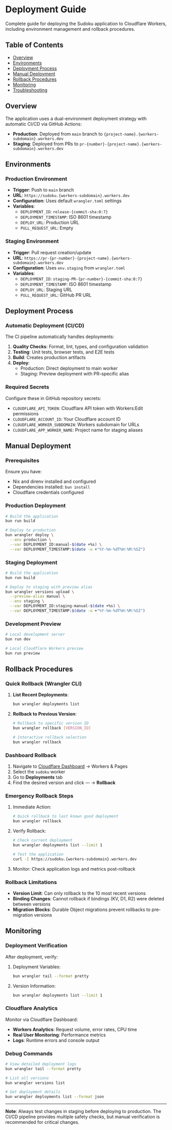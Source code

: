 # Deployment Guide

Complete guide for deploying the Sudoku application to Cloudflare Workers, including environment management and rollback procedures.

## Table of Contents

- [Overview](#overview)
- [Environments](#environments)
- [Deployment Process](#deployment-process)
- [Manual Deployment](#manual-deployment)
- [Rollback Procedures](#rollback-procedures)
- [Monitoring](#monitoring)
- [Troubleshooting](#troubleshooting)

## Overview

The application uses a dual-environment deployment strategy with automatic CI/CD via GitHub Actions:

- **Production**: Deployed from `main` branch to `{project-name}.{workers-subdomain}.workers.dev`
- **Staging**: Deployed from PRs to `pr-{number}-{project-name}.{workers-subdomain}.workers.dev`

## Environments

### Production Environment

- **Trigger**: Push to `main` branch
- **URL**: `https://sudoku.{workers-subdomain}.workers.dev`
- **Configuration**: Uses default `wrangler.toml` settings
- **Variables**:
  - `DEPLOYMENT_ID`: `release-{commit-sha:0:7}`
  - `DEPLOYMENT_TIMESTAMP`: ISO 8601 timestamp
  - `DEPLOY_URL`: Production URL
  - `PULL_REQUEST_URL`: Empty

### Staging Environment

- **Trigger**: Pull request creation/update
- **URL**: `https://pr-{pr-number}-{project-name}.{workers-subdomain}.workers.dev`
- **Configuration**: Uses `env.staging` from `wrangler.toml`
- **Variables**:
  - `DEPLOYMENT_ID`: `staging-PR-{pr-number}-{commit-sha:0:7}`
  - `DEPLOYMENT_TIMESTAMP`: ISO 8601 timestamp
  - `DEPLOY_URL`: Staging URL
  - `PULL_REQUEST_URL`: GitHub PR URL

## Deployment Process

### Automatic Deployment (CI/CD)

The CI pipeline automatically handles deployments:

1. **Quality Checks**: Format, lint, types, and configuration validation
2. **Testing**: Unit tests, browser tests, and E2E tests
3. **Build**: Creates production artifacts
4. **Deploy**:
   - Production: Direct deployment to main worker
   - Staging: Preview deployment with PR-specific alias

### Required Secrets

Configure these in GitHub repository secrets:

- `CLOUDFLARE_API_TOKEN`: Cloudflare API token with Workers:Edit permissions
- `CLOUDFLARE_ACCOUNT_ID`: Your Cloudflare account ID
- `CLOUDFLARE_WORKER_SUBDOMAIN`: Workers subdomain for URLs
- `CLOUDFLARE_APP_WORKER_NAME`: Project name for staging aliases

## Manual Deployment

### Prerequisites

Ensure you have:

- Nix and direnv installed and configured
- Dependencies installed: `bun install`
- Cloudflare credentials configured

### Production Deployment

```bash
# Build the application
bun run build

# Deploy to production
bun wrangler deploy \
  --env production \
  --var DEPLOYMENT_ID:manual-$(date +%s) \
  --var DEPLOYMENT_TIMESTAMP:$(date -u +"%Y-%m-%dT%H:%M:%SZ")
```

### Staging Deployment

```bash
# Build the application
bun run build

# Deploy to staging with preview alias
bun wrangler versions upload \
  --preview-alias manual \
  --env staging \
  --var DEPLOYMENT_ID:staging-manual-$(date +%s) \
  --var DEPLOYMENT_TIMESTAMP:$(date -u +"%Y-%m-%dT%H:%M:%SZ")
```

### Development Preview

```bash
# Local development server
bun run dev

# Local Cloudflare Workers preview
bun run preview
```

## Rollback Procedures

### Quick Rollback (Wrangler CLI)

1. **List Recent Deployments**:

   ```bash
   bun wrangler deployments list
   ```

2. **Rollback to Previous Version**:

   ```bash
   # Rollback to specific version ID
   bun wrangler rollback [VERSION_ID]

   # Interactive rollback selection
   bun wrangler rollback
   ```

### Dashboard Rollback

1. Navigate to [Cloudflare Dashboard](https://dash.cloudflare.com) → Workers & Pages
2. Select the `sudoku` worker
3. Go to **Deployments** tab
4. Find the desired version and click **⋯** → **Rollback**

### Emergency Rollback Steps

1. Immediate Action:

   ```bash
   # Quick rollback to last known good deployment
   bun wrangler rollback
   ```

2. Verify Rollback:

   ```bash
   # Check current deployment
   bun wrangler deployments list --limit 1

   # Test the application
   curl -I https://sudoku.{workers-subdomain}.workers.dev
   ```

3. Monitor: Check application logs and metrics post-rollback

### Rollback Limitations

- **Version Limit**: Can only rollback to the 10 most recent versions
- **Binding Changes**: Cannot rollback if bindings (KV, D1, R2) were deleted between versions
- **Migration Blocks**: Durable Object migrations prevent rollbacks to pre-migration versions

## Monitoring

### Deployment Verification

After deployment, verify:

1. Deployment Variables:

   ```bash
   bun wrangler tail --format pretty
   ```

2. Version Information:
   ```bash
   bun wrangler deployments list --limit 1
   ```

### Cloudflare Analytics

Monitor via Cloudflare Dashboard:

- **Workers Analytics**: Request volume, error rates, CPU time
- **Real User Monitoring**: Performance metrics
- **Logs**: Runtime errors and console output

### Debug Commands

```bash
# View detailed deployment logs
bun wrangler tail --format pretty

# List all versions
bun wrangler versions list

# Get deployment details
bun wrangler deployments list --format json
```

---

**Note**: Always test changes in staging before deploying to production. The CI/CD pipeline provides multiple safety checks, but manual verification is recommended for critical changes.
